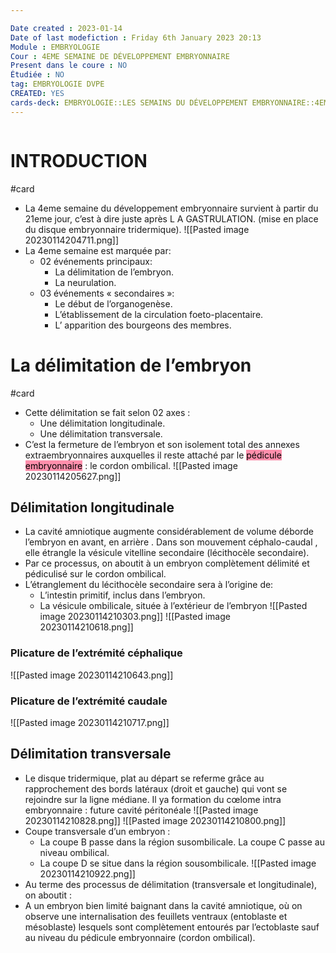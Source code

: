 ```yaml
---

Date created : 2023-01-14
Date of last modefiction : Friday 6th January 2023 20:13
Module : EMBRYOLOGIE
Cour : 4EME SEMAINE DE DÉVELOPPEMENT EMBRYONNAIRE
Present dans le coure : NO
Étudiée : NO
tag: EMBRYOLOGIE DVPE
CREATED: YES
cards-deck: EMBRYOLOGIE::LES SEMAINS DU DÉVELOPPEMENT EMBRYONNAIRE::4EME SEMAINE DE DÉVELOPPEMENT EMBRYONNAIRE
---
```

```toc
```

# INTRODUCTION 
#card 
- La 4eme semaine du développement embryonnaire survient à partir du 21eme jour, c’est à dire juste après L A GASTRULATION. (mise en place du disque embryonnaire tridermique).
![[Pasted image 20230114204711.png]]
- La 4eme semaine est marquée par:
	- 02 événements principaux:
		- La délimitation de l’embryon. 
		- La neurulation.
	- 03 événements « secondaires »:
		- Le début de l’organogenèse.
		- L’établissement de la circulation foeto-placentaire.
		- L’ apparition des bourgeons des membres.

# La délimitation de l’embryon
#card 
- Cette délimitation se fait selon 02 axes :
	- Une délimitation longitudinale.
	- Une délimitation transversale.
- C’est la fermeture de l’embryon et son isolement total des annexes extraembryonnaires auxquelles il reste attaché par le <mark style="background: #FF5582A6;">pédicule embryonnaire</mark> : le cordon ombilical.
![[Pasted image 20230114205627.png]]
## Délimitation longitudinale
- La cavité amniotique augmente considérablement de volume déborde l’embryon en avant, en arrière . Dans son mouvement céphalo-caudal , elle étrangle la vésicule vitelline secondaire (lécithocèle secondaire).
- Par ce processus, on aboutit à un embryon complètement délimité et pédiculisé sur le cordon ombilical.
- L’étranglement du lécithocèle secondaire sera à l’origine de:
	- L’intestin primitif, inclus dans l’embryon.
	- La vésicule ombilicale, située à l’extérieur de l’embryon
![[Pasted image 20230114210303.png]]
![[Pasted image 20230114210618.png]]
### Plicature de l’extrémité céphalique
![[Pasted image 20230114210643.png]]
### Plicature de l’extrémité caudale
![[Pasted image 20230114210717.png]]
## Délimitation transversale
- Le disque tridermique, plat au départ se referme grâce au rapprochement des bords latéraux (droit et gauche) qui vont se rejoindre sur la ligne médiane. Il ya formation du cœlome intra embryonnaire : future cavité péritonéale
![[Pasted image 20230114210828.png]]
![[Pasted image 20230114210800.png]]
- Coupe transversale d’un embryon :
	- La coupe B passe dans la région susombilicale. La coupe C passe au niveau ombilical.
	- La coupe D se situe dans la région sousombilicale.
![[Pasted image 20230114210922.png]]
- Au terme des processus de délimitation (transversale et longitudinale), on aboutit :
- A un embryon bien limité baignant dans la cavité amniotique, où on observe une internalisation des feuillets ventraux (entoblaste et mésoblaste) lesquels sont complètement entourés par l’ectoblaste sauf au niveau du pédicule embryonnaire (cordon ombilical).